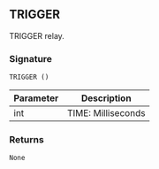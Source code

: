 ## TRIGGER

TRIGGER relay.


### Signature

`TRIGGER ()` 


| Parameter | Description |
| --- | --- |
| int | TIME: Milliseconds |



### Returns

`None`
